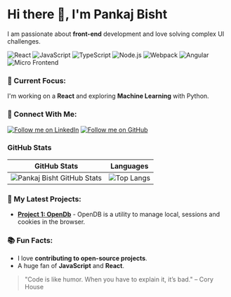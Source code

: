 # Hi there 👋, I'm Pankaj Bisht
I am passionate about **front-end** development and love solving complex UI challenges.

![React](https://img.shields.io/badge/React-%2300d1b2.svg?style=flat&logo=react&logoColor=white)
![JavaScript](https://img.shields.io/badge/JavaScript-%23f7df1e.svg?style=flat&logo=javascript&logoColor=white)
![TypeScript](https://img.shields.io/badge/TypeScript-%232b7bbf.svg?style=flat&logo=typescript&logoColor=white)
![Node.js](https://img.shields.io/badge/Node.js-339933.svg?style=flat&logo=node.js&logoColor=white)
![Webpack](https://img.shields.io/badge/Webpack-%238c8c8c.svg?style=flat&logo=webpack&logoColor=white)
![Angular](https://img.shields.io/badge/Angular-%23dd0031.svg?style=flat&logo=angular&logoColor=white)
![Micro Frontend](https://img.shields.io/badge/Micro%20Frontend-%23000000.svg?style=flat&logo=appveyor&logoColor=white)


### 🌟 Current Focus:
I'm working on a **React** and exploring **Machine Learning** with Python.

### 💼 Connect With Me:
[![Follow me on LinkedIn](https://img.shields.io/badge/Follow%20me%20on-LinkedIn-%230077B5?style=social&logo=linkedin)](https://www.linkedin.com/in/pankajbisht00031)
[![Follow me on GitHub](https://img.shields.io/github/followers/pankajbisht?style=social)](https://github.com/pankajbisht/)

### GitHub Stats

| **GitHub Stats**           | **Languages** |
|----------------------------|-------------------|
| ![Pankaj Bisht GitHub Stats](https://github-readme-stats.vercel.app/api?username=pankajbisht&show_icons=true&count_private=true&hide=prs&theme=radical) | ![Top Langs](https://github-readme-stats.vercel.app/api/top-langs/?username=pankajbisht&layout=compact) |



### 🚀 My Latest Projects:
- **[Project 1: OpenDb](https://github.com/pankajbisht/openDB)** - OpenDB is a utility to manage local, sessions and cookies in the browser.

### 📚 Fun Facts:
- I love **contributing to open-source projects**.
- A huge fan of **JavaScript** and **React**.

> "Code is like humor. When you have to explain it, it’s bad." – Cory House

